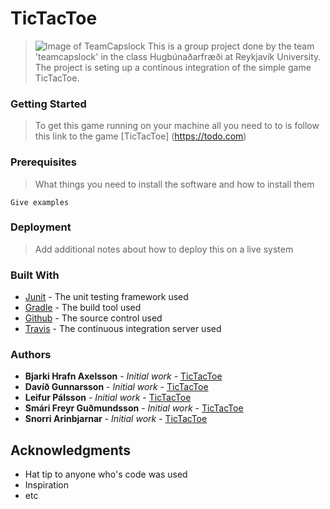 TicTacToe
=========
>
> ![Image of TeamCapslock](https://github.com/HUGB2017TeamCapslock/TeamCaps/images/teamcaps.png)
> This is a group project done by the team 'teamcapslock' in the class Hugbúnaðarfræði at Reykjavík University. The project
> is seting up a continous integration of the simple game TicTacToe.

### Getting Started
>
> To get this game running on your machine all you need to to is follow this link to the game [TicTacToe] (https://todo.com)

### Prerequisites
>
> What things you need to install the software and how to install them

```
Give examples
```

### Deployment
> 
> Add additional notes about how to deploy this on a live system

### Built With

* [Junit](http://junit.org/junit4/) - The unit testing framework used
* [Gradle](https://gradle.org/) - The build tool used
* [Github](https://github.com/) - The source control used
* [Travis](https://travis-ci.org/) - The continuous integration server used

### Authors

* **Bjarki Hrafn Axelsson** - *Initial work* - [TicTacToe](https://github.com/HUGB2017TeamCapslock/TeamCaps/)
* **Davíð Gunnarsson** - *Initial work* - [TicTacToe](https://github.com/HUGB2017TeamCapslock/TeamCaps/)
* **Leifur Pálsson** - *Initial work* - [TicTacToe](https://github.com/HUGB2017TeamCapslock/TeamCaps/)
* **Smári Freyr Guðmundsson** - *Initial work* - [TicTacToe](https://github.com/HUGB2017TeamCapslock/TeamCaps/)
* **Snorri Arinbjarnar** - *Initial work* - [TicTacToe](https://github.com/HUGB2017TeamCapslock/TeamCaps/)

## Acknowledgments

* Hat tip to anyone who's code was used
* Inspiration
* etc
